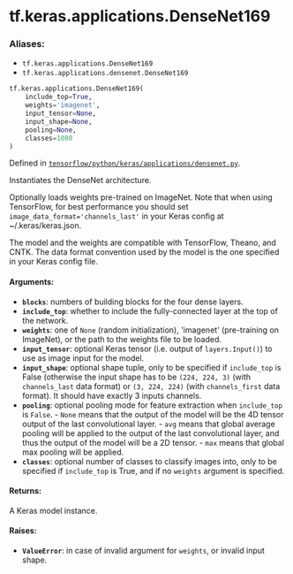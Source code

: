 <div itemscope itemtype="http://developers.google.com/ReferenceObject">
<meta itemprop="name" content="tf.keras.applications.DenseNet169" />
</div>

# tf.keras.applications.DenseNet169

### Aliases:

* `tf.keras.applications.DenseNet169`
* `tf.keras.applications.densenet.DenseNet169`

``` python
tf.keras.applications.DenseNet169(
    include_top=True,
    weights='imagenet',
    input_tensor=None,
    input_shape=None,
    pooling=None,
    classes=1000
)
```



Defined in [`tensorflow/python/keras/applications/densenet.py`](https://www.tensorflow.org/code/tensorflow/python/keras/applications/densenet.py).

Instantiates the DenseNet architecture.

Optionally loads weights pre-trained
on ImageNet. Note that when using TensorFlow,
for best performance you should set
`image_data_format='channels_last'` in your Keras config
at ~/.keras/keras.json.

The model and the weights are compatible with
TensorFlow, Theano, and CNTK. The data format
convention used by the model is the one
specified in your Keras config file.

#### Arguments:

* <b>`blocks`</b>: numbers of building blocks for the four dense layers.
* <b>`include_top`</b>: whether to include the fully-connected
        layer at the top of the network.
* <b>`weights`</b>: one of `None` (random initialization),
          'imagenet' (pre-training on ImageNet),
          or the path to the weights file to be loaded.
* <b>`input_tensor`</b>: optional Keras tensor (i.e. output of `layers.Input()`)
        to use as image input for the model.
* <b>`input_shape`</b>: optional shape tuple, only to be specified
        if `include_top` is False (otherwise the input shape
        has to be `(224, 224, 3)` (with `channels_last` data format)
        or `(3, 224, 224)` (with `channels_first` data format).
        It should have exactly 3 inputs channels.
* <b>`pooling`</b>: optional pooling mode for feature extraction
        when `include_top` is `False`.
        - `None` means that the output of the model will be
            the 4D tensor output of the
            last convolutional layer.
        - `avg` means that global average pooling
            will be applied to the output of the
            last convolutional layer, and thus
            the output of the model will be a 2D tensor.
        - `max` means that global max pooling will
            be applied.
* <b>`classes`</b>: optional number of classes to classify images
        into, only to be specified if `include_top` is True, and
        if no `weights` argument is specified.


#### Returns:

A Keras model instance.


#### Raises:

* <b>`ValueError`</b>: in case of invalid argument for `weights`,
        or invalid input shape.